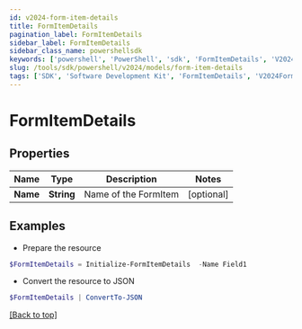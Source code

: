 ```yaml
---
id: v2024-form-item-details
title: FormItemDetails
pagination_label: FormItemDetails
sidebar_label: FormItemDetails
sidebar_class_name: powershellsdk
keywords: ['powershell', 'PowerShell', 'sdk', 'FormItemDetails', 'V2024FormItemDetails'] 
slug: /tools/sdk/powershell/v2024/models/form-item-details
tags: ['SDK', 'Software Development Kit', 'FormItemDetails', 'V2024FormItemDetails']
---
```



# FormItemDetails

## Properties

Name | Type | Description | Notes
------------ | ------------- | ------------- | -------------
**Name** | **String** | Name of the FormItem | [optional] 

## Examples

- Prepare the resource
```powershell
$FormItemDetails = Initialize-FormItemDetails  -Name Field1
```

- Convert the resource to JSON
```powershell
$FormItemDetails | ConvertTo-JSON
```


[[Back to top]](#) 

